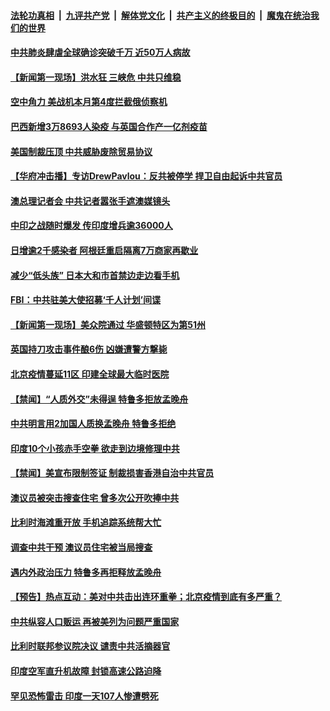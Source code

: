 ####  [法轮功真相](../../../../basic/blob/master/README.md?t=06282002) &nbsp;|&nbsp; [九评共产党](../../../../9ping.md/blob/master/README.md?t=06282002) &nbsp;|&nbsp; [解体党文化](../../../../jtdwh.md/blob/master/README.md?t=06282002)  &nbsp;|&nbsp; [共产主义的终极目的](../../../../gczydzjmd.md/blob/master/README.md?t=06282002) &nbsp;|&nbsp; [魔鬼在统治我们的世界](../../../../mgztzwmdsj.md/blob/master/README.md?t=06282002) 

#### [中共肺炎肆虐全球确诊突破千万 近50万人病故](../pages/prog202/a102881405.md?t=06282002) 

#### [【新闻第一现场】洪水狂 三峡危 中共只维稳](../pages/prog202/a102881386.md?t=06282002) 

#### [空中角力 美战机本月第4度拦截俄侦察机](../pages/prog202/a102881303.md?t=06282002) 

#### [巴西新增3万8693人染疫 与英国合作产一亿剂疫苗](../pages/prog202/a102881281.md?t=06282002) 


#### [美国制裁压顶 中共威胁废除贸易协议](../pages/prog202/a102881132.md?t=06282002) 

#### [【华府冲击播】专访DrewPavlou：反共被停学 捍卫自由起诉中共官员](../pages/prog202/a102881125.md?t=06282002) 

#### [澳总理记者会 中共记者嚣张手遮澳媒镜头](../pages/prog202/a102879768.md?t=06282002) 


#### [中印之战随时爆发 传印度增兵逾36000人](../pages/prog202/a102880748.md?t=06282002) 

#### [日增逾2千感染者 阿根廷重启隔离7万商家再歇业](../pages/prog202/a102880736.md?t=06282002) 

#### [减少“低头族” 日本大和市首禁边走边看手机](../pages/prog202/a102880671.md?t=06282002) 

#### [FBI：中共驻美大使招募‘千人计划’间谍](../pages/prog202/a102880694.md?t=06282002) 

#### [【新闻第一现场】美众院通过 华盛顿特区为第51州](../pages/prog202/a102880703.md?t=06282002) 

#### [英国持刀攻击事件酿6伤 凶嫌遭警方撃毙](../pages/prog202/a102880648.md?t=06282002) 

#### [北京疫情蔓延11区 印建全球最大临时医院](../pages/prog202/a102880376.md?t=06282002) 


#### [【禁闻】“人质外交”未得逞 特鲁多拒放孟晚舟](../pages/prog202/a102880502.md?t=06282002) 

#### [中共明言用2加国人质换孟晚舟 特鲁多拒绝](../pages/prog202/a102880437.md?t=06282002) 

#### [印度10个小孩赤手空拳 欲走到边境修理中共](../pages/prog202/a102880476.md?t=06282002) 

#### [【禁闻】美宣布限制签证 制裁损害香港自治中共官员](../pages/prog202/a102880401.md?t=06282002) 

#### [澳议员被突击搜查住宅 曾多次公开吹捧中共](../pages/prog202/a102880342.md?t=06282002) 

#### [比利时海滩重开放 手机追踪系统帮大忙](../pages/prog202/a102880351.md?t=06282002) 

#### [调查中共干预 澳议员住宅被当局搜查](../pages/prog202/a102880340.md?t=06282002) 

#### [遇内外政治压力 特鲁多再拒释放孟晚舟](../pages/prog202/a102880233.md?t=06282002) 

#### [【预告】热点互动：美对中共击出连环重拳；北京疫情到底有多严重？](../pages/prog202/a102880218.md?t=06282002) 

#### [中共纵容人口贩运 再被美列为问题严重国家](../pages/prog202/a102880202.md?t=06282002) 

#### [比利时联邦参议院决议 谴责中共活摘器官](../pages/prog202/a102880186.md?t=06282002) 

#### [印度空军直升机故障 封锁高速公路迫降](../pages/prog202/a102880179.md?t=06282002) 

#### [罕见恐怖雷击 印度一天107人惨遭劈死](../pages/prog202/a102879818.md?t=06282002) 

